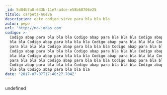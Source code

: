 ```yaml
---
_id: 5d04b7a0-633b-11e7-a4ce-e58b60706e25
titulo: carpeta-nueva
descripcion: este codigo sirve para bla bla bla
autor: pepe
url: 'http://no-jodas.com'
codigo: >-
  Codigo abap para bla bla bla Codigo abap para bla bla bla Codigo abap para bla
  bla bla Codigo abap para bla bla bla Codigo abap para bla bla bla Codigo abap
  para bla bla bla Codigo abap para bla bla bla Codigo abap para bla bla bla
  Codigo abap para bla bla bla Codigo abap para bla bla bla Codigo abap para bla
  bla bla Codigo abap para bla bla bla Codigo abap para bla bla bla Codigo abap
  para bla bla bla Codigo abap para bla bla bla Codigo abap para bla bla bla
  Codigo abap para bla bla bla Codigo abap para bla bla bla Codigo abap para bla
  bla bla Codigo abap para bla bla bla
date: '2017-07-07T17:40:27.704Z'
---
```

undefined

